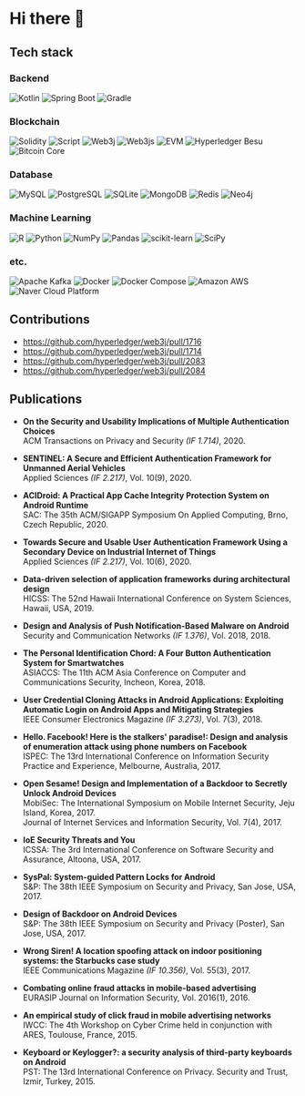 # Hi there 👋

## Tech stack

### Backend
![Kotlin](https://img.shields.io/badge/Kotlin-7F52FF.svg?style=for-the-badge&logo=Kotlin&logoColor=white)
![Spring Boot](https://img.shields.io/badge/Spring_Boot-6DB33F.svg?style=for-the-badge&logo=SpringBoot&logoColor=white)
![Gradle](https://img.shields.io/badge/Gradle-02303A.svg?style=for-the-badge&logo=Gradle&logoColor=white)

### Blockchain
![Solidity](https://img.shields.io/badge/Solidity-363636.svg?style=for-the-badge&logo=Solidity&logoColor=white)
![Script](https://img.shields.io/badge/Bitcoin_Script-F7931A.svg?style=for-the-badge&logo=Bitcoin&logoColor=white)
![Web3j](https://img.shields.io/badge/Web3j-3C3C3D.svg?style=for-the-badge&logo=Ethereum&logoColor=white)
![Web3js](https://img.shields.io/badge/Web3.js-F16822.svg?style=for-the-badge&logo=web3.js&logoColor=white)
![EVM](https://img.shields.io/badge/EVM-3C3C3D.svg?style=for-the-badge&logo=Ethereum&logoColor=white)
![Hyperledger Besu](https://img.shields.io/badge/Hyperledger_Besu-2F3134.svg?style=for-the-badge&logo=Hyperledger&logoColor=white)
![Bitcoin Core](https://img.shields.io/badge/Bitcoin_Core-F7931A.svg?style=for-the-badge&logo=Bitcoin&logoColor=white)

### Database
![MySQL](https://img.shields.io/badge/MySQL-4479A1.svg?style=for-the-badge&logo=MySQL&logoColor=white)
![PostgreSQL](https://img.shields.io/badge/PostgreSQL-4169E1.svg?style=for-the-badge&logo=PostgreSQL&logoColor=white)
![SQLite](https://img.shields.io/badge/SQLite-003B57.svg?style=for-the-badge&logo=SQLite&logoColor=white)
![MongoDB](https://img.shields.io/badge/mongodb-47A248.svg?style=for-the-badge&logo=mongodb&logoColor=white)
![Redis](https://img.shields.io/badge/Redis-DC382D.svg?style=for-the-badge&logo=Redis&logoColor=white)
![Neo4j](https://img.shields.io/badge/Neo4j-4581C3.svg?style=for-the-badge&logo=Neo4j&logoColor=white)

### Machine Learning
![R](https://img.shields.io/badge/R-276DC3?style=for-the-badge&logo=R&logoColor=white)
![Python](https://img.shields.io/badge/python-3670A0?style=for-the-badge&logo=python&logoColor=white)
![NumPy](https://img.shields.io/badge/numpy-%23013243.svg?style=for-the-badge&logo=numpy&logoColor=white)
![Pandas](https://img.shields.io/badge/pandas-%23150458.svg?style=for-the-badge&logo=pandas&logoColor=white)
![scikit-learn](https://img.shields.io/badge/scikit--learn-%23F7931E.svg?style=for-the-badge&logo=scikit-learn&logoColor=white)
![SciPy](https://img.shields.io/badge/SciPy-%230C55A5.svg?style=for-the-badge&logo=scipy&logoColor=%white)

### etc.
![Apache Kafka](https://img.shields.io/badge/Apache_Kafka-231F20.svg?style=for-the-badge&logo=ApacheKafka&logoColor=white)
![Docker](https://img.shields.io/badge/Docker-2496ED.svg?style=for-the-badge&logo=Docker&logoColor=white)
![Docker Compose](https://img.shields.io/badge/Docker_Compose-2496ED.svg?style=for-the-badge&logo=Docker&logoColor=white)
![Amazon AWS](https://img.shields.io/badge/Amazon_AWS-232F3E.svg?style=for-the-badge&logo=AmazonAWS&logoColor=white)
![Naver Cloud Platform](https://img.shields.io/badge/Naver_Cloud_Platform-03C75A.svg?style=for-the-badge&logo=Naver&logoColor=white)

## Contributions
* https://github.com/hyperledger/web3j/pull/1716
* https://github.com/hyperledger/web3j/pull/1714
* https://github.com/hyperledger/web3j/pull/2083
* https://github.com/hyperledger/web3j/pull/2084

## Publications
* **On the Security and Usability Implications of Multiple Authentication Choices**
<br/>ACM Transactions on Privacy and Security *(IF 1.714)*, 2020.

* **SENTINEL: A Secure and Efficient Authentication Framework for Unmanned Aerial Vehicles**
<br/>Applied Sciences  *(IF 2.217)*, Vol. 10(9), 2020.

* **ACIDroid: A Practical App Cache Integrity Protection System on Android Runtime**
<br/>SAC: The 35th ACM/SIGAPP Symposium On Applied Computing, Brno, Czech Republic, 2020.

* **Towards Secure and Usable User Authentication Framework Using a Secondary Device on Industrial Internet of Things**
<br/>Applied Sciences *(IF 2.217)*, Vol. 10(6), 2020.

* **Data-driven selection of application frameworks during architectural design**
<br/>HICSS: The 52nd Hawaii International Conference on System Sciences, Hawaii, USA, 2019.

* **Design and Analysis of Push Notification-Based Malware on Android**
<br/>Security and Communication Networks *(IF 1.376)*, Vol. 2018, 2018.

* **The Personal Identification Chord: A Four Button Authentication System for Smartwatches**
<br/>ASIACCS: The 11th ACM Asia Conference on Computer and Communications Security, Incheon, Korea, 2018.

* **User Credential Cloning Attacks in Android Applications: Exploiting Automatic Login on Android Apps and Mitigating Strategies**
<br/>IEEE Consumer Electronics Magazine *(IF 3.273)*, Vol. 7(3), 2018.

* **Hello. Facebook! Here is the stalkers' paradise!: Design and analysis of enumeration attack using phone numbers on Facebook**
<br/>ISPEC: The 13rd International Conference on Information Security Practice and Experience, Melbourne, Australia, 2017.

* **Open Sesame! Design and Implementation of a Backdoor to Secretly Unlock Android Devices**
<br/>MobiSec: The International Symposium on Mobile Internet Security, Jeju Island, Korea, 2017.
<br/>Journal of Internet Services and Information Security, Vol. 7(4), 2017.

* **IoE Security Threats and You**
<br/>ICSSA: The 3rd International Conference on Software Security and Assurance, Altoona, USA, 2017.

* **SysPal: System-guided Pattern Locks for Android**
<br/>S&P: The 38th IEEE Symposium on Security and Privacy, San Jose, USA, 2017.

* **Design of Backdoor on Android Devices**
<br/>S&P: The 38th IEEE Symposium on Security and Privacy (Poster), San Jose, USA, 2017.

* **Wrong Siren! A location spoofing attack on indoor positioning systems: the Starbucks case study**
<br/>IEEE Communications Magazine *(IF 10.356)*, Vol. 55(3), 2017.

* **Combating online fraud attacks in mobile-based advertising**
<br/>EURASIP Journal on Information Security, Vol. 2016(1), 2016.

* **An empirical study of click fraud in mobile advertising networks**
<br/>IWCC: The 4th Workshop on Cyber Crime held in conjunction with ARES, Toulouse, France, 2015.

* **Keyboard or Keylogger?: a security analysis of third-party keyboards on Android**
<br/>PST: The 13rd International Conference on Privacy. Security and Trust, Izmir, Turkey, 2015.
